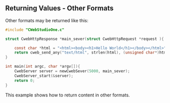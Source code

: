 ## Returning Values - Other Formats

Other formats may be returned like this:

```c
#include "CWebStudioOne.c"

struct CwebHttpResponse *main_sever(struct CwebHttpRequest *request ){

    const char *html = "<html><body><h1>Hello World</h1></body></html>";
    return cweb_send_any("text/html", strlen(html), (unsigned char*)html, 200);
}

int main(int argc, char *argv[]){
    CwebServer server = newCwebSever(5000, main_sever);
    CwebServer_start(&server);
    return 0;
}
```

This example shows how to return content in other formats.
